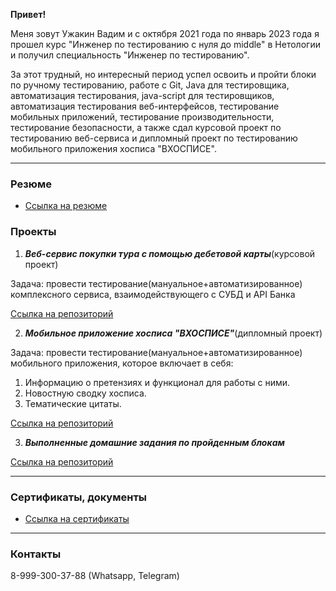 **Привет!**

Меня зовут Ужакин Вадим и c октября 2021 года по январь 2023 года я прошел курс "Инженер по тестированию с нуля до middle" в Нетологии и получил специальность "Инженер по тестированию".

За этот трудный, но интересный период успел освоить и пройти блоки по ручному тестированию, работе с Git, Java для тестировщика, автоматизация тестирования, java-script для тестировщиков, автоматизация тестирования веб-интерфейсов, тестирование мобильных приложений, тестирование производительности, тестирование безопасности, а также сдал курсовой проект по тестированию веб-сервиса и дипломный проект по тестированию мобильного приложения хосписа "ВХОСПИСЕ".

***
### **Резюме**

- [Ссылка на резюме](https://github.com/Vavlauz/Resume/tree/master/docs)


### **Проекты**

1. ***Веб-сервис покупки тура с помощью дебетовой карты***(курсовой проект)

Задача: провести тестирование(мануальное+автоматизированное) комплексного сервиса, взаимодействующего с СУБД и API Банка

[Ссылка на репозиторий](https://github.com/Vavlauz/Diploma2)

2. ***Мобильное приложение хосписа "ВХОСПИСЕ"***(дипломный проект)

Задача: провести тестирование(мануальное+автоматизированное) мобильного приложения, которое включает в себя:

1. Информацию о претензиях и функционал для работы с ними.
2. Новостную сводку хосписа.
3. Тематические цитаты.

[Ссылка на репозиторий](https://github.com/Vavlauz/Diploma_Mobile_Hospice)
	
3. ***Выполненные домашние задания по пройденным блокам***

[Ссылка на репозиторий](https://github.com/Vavlauz?tab=repositories)

***
### **Сертификаты, документы**

- [Ссылка на сертификаты](https://github.com/Vavlauz/Resume/tree/master/certificates)


***
### **Контакты**

8-999-300-37-88 (Whatsapp, Telegram)





